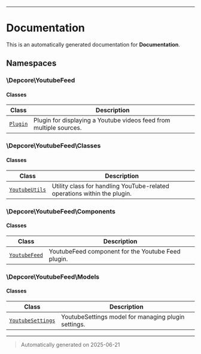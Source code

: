 
***

# Documentation



This is an automatically generated documentation for **Documentation**.


## Namespaces


### \Depcore\YoutubeFeed

#### Classes

| Class | Description |
|-------|-------------|
| [`Plugin`](./classes/Depcore/YoutubeFeed/Plugin.md) | Plugin for displaying a Youtube videos feed from multiple sources.|




### \Depcore\YoutubeFeed\Classes

#### Classes

| Class | Description |
|-------|-------------|
| [`YoutubeUtils`](./classes/Depcore/YoutubeFeed/Classes/YoutubeUtils.md) | Utility class for handling YouTube-related operations within the plugin.|




### \Depcore\YoutubeFeed\Components

#### Classes

| Class | Description |
|-------|-------------|
| [`YoutubeFeed`](./classes/Depcore/YoutubeFeed/Components/YoutubeFeed.md) | YoutubeFeed component for the Youtube Feed plugin.|




### \Depcore\YoutubeFeed\Models

#### Classes

| Class | Description |
|-------|-------------|
| [`YoutubeSettings`](./classes/Depcore/YoutubeFeed/Models/YoutubeSettings.md) | YoutubeSettings model for managing plugin settings.|




***
> Automatically generated on 2025-06-21
